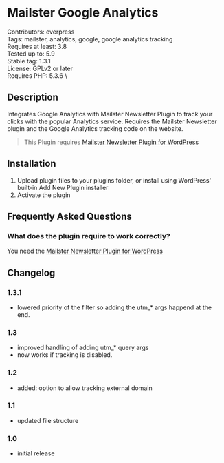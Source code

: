 # Mailster Google Analytics

Contributors: everpress \
Tags: mailster, analytics, google, google analytics tracking \
Requires at least: 3.8 \
Tested up to: 5.9 \
Stable tag: 1.3.1 \
License: GPLv2 or later \
Requires PHP: 5.3.6 \

## Description

Integrates Google Analytics with Mailster Newsletter Plugin to track your clicks with the popular Analytics service.
Requires the Mailster Newsletter plugin and the Google Analytics tracking code on the website.

> This Plugin requires [Mailster Newsletter Plugin for WordPress](https://mailster.co/?utm_campaign=wporg&utm_source=Google+Analytics+for+Mailster&utm_medium=readme)

## Installation

1. Upload plugin files to your plugins folder, or install using WordPress' built-in Add New Plugin installer
2. Activate the plugin

## Frequently Asked Questions

### What does the plugin require to work correctly?

You need the [Mailster Newsletter Plugin for WordPress](https://mailster.co/?utm_campaign=wporg&utm_source=Google+Analytics+for+Mailster&utm_medium=readme)

## Changelog

### 1.3.1

-   lowered priority of the filter so adding the utm\_\* args happend at the end.

### 1.3

-   improved handling of adding utm\_\* query args
-   now works if tracking is disabled.

### 1.2

-   added: option to allow tracking external domain

### 1.1

-   updated file structure

### 1.0

-   initial release
